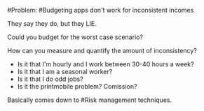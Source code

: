 #Problem: #Budgeting apps don't work for inconsistent incomes

They say they do, but they LIE.

Could you budget for the worst case scenario? 

How can you measure and quantify the amount of inconsistency? 
- Is it that I'm hourly and I work between 30-40 hours a week?
- Is it that I am a seasonal worker?
- Is it that I do odd jobs?
- Is it the printmobile problem? Comission?


Basically comes down to #Risk management techniques. 
